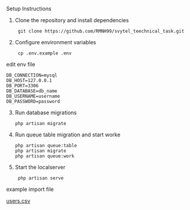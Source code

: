 Setup Instructions

1. Clone the repository and install dependencies

        git clone https://github.com/RMNH99/svytel_teechnical_task.git

2. Configure environment variables

        cp .env.example .env

edit env file

    DB_CONNECTION=mysql
    DB_HOST=127.0.0.1
    DB_PORT=3306
    DB_DATABASE=db_name
    DB_USERNAME=username
    DB_PASSWORD=password

3. Run database migrations

       php artisan migrate

4. Run queue table migration and start worke

       php artisan queue:table
       php artisan migrate
       php artisan queue:work


5. Start the localserver

        php artisan serve

example import file

[users.csv](https://github.com/user-attachments/files/22202997/users.csv)


